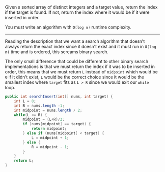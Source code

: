 Given a sorted array of distinct integers and a target value, return the index if the target is found. If not, return the index where it would be if it were inserted in order.

You must write an algorithm with `O(log n)` runtime complexity.
***
Reading the description that we want a search algorithm that doesn't always return the exact index since it doesn't exist and it must run in `O(log n)` time and is ordered, this screams binary search.

The only small difference that could be different to other binary search implementations is that we must return the index if it was to be inserted in order, this means that we must return `L` instead of  `midpoint` which would be `0` if it didn't exist, `L` would be the correct choice since it would be the smallest index where `target` fits as `L > R` since we would exit our `while` loop.
```java
public int searchInsert(int[] nums, int target) {
	int L = 0;
	int R = nums.length -1;
	int midpoint = nums.length / 2;
	while(L <= R) {
		midpoint = (L+R)/2;
		if (nums[midpoint] == target) {
			return midpoint;
		} else if (nums[midpoint] < target) {
			L = midpoint + 1;
		} else {
			R = midpoint - 1;
		}
	}
	return L;
}
```